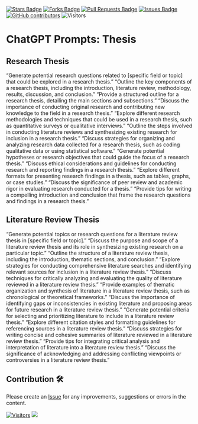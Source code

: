 <a href="https://github.com/drshahizan/Generative-AI-Playground/stargazers"><img src="https://img.shields.io/github/stars/drshahizan/Generative-AI-Playground" alt="Stars Badge"/></a>
<a href="https://github.com/drshahizan/Generative-AI-Playground/network/members"><img src="https://img.shields.io/github/forks/drshahizan/Generative-AI-Playground" alt="Forks Badge"/></a>
<a href="https://github.com/drshahizan/Generative-AI-Playground/pulls"><img src="https://img.shields.io/github/issues-pr/drshahizan/Generative-AI-Playground" alt="Pull Requests Badge"/></a>
<a href="https://github.com/drshahizan/Generative-AI-Playground"><img src="https://img.shields.io/github/issues/drshahizan/Generative-AI-Playground" alt="Issues Badge"/></a>
<a href="https://github.com/drshahizan/Generative-AI-Playground/graphs/contributors"><img alt="GitHub contributors" src="https://img.shields.io/github/contributors/drshahizan/Generative-AI-Playground?color=2b9348"></a>
![Visitors](https://api.visitorbadge.io/api/visitors?path=https%3A%2F%2Fgithub.com%2Fdrshahizan%2Fai-tools&labelColor=%23d9e3f0&countColor=%23697689&style=flat)

# ChatGPT Prompts: Thesis

## Research Thesis
“Generate potential research questions related to [specific field or topic] that could be explored in a research thesis.”
“Outline the key components of a research thesis, including the introduction, literature review, methodology, results, discussion, and conclusion.”
“Provide a structured outline for a research thesis, detailing the main sections and subsections.”
“Discuss the importance of conducting original research and contributing new knowledge to the field in a research thesis.”
“Explore different research methodologies and techniques that could be used in a research thesis, such as quantitative surveys or qualitative interviews.”
“Outline the steps involved in conducting literature reviews and synthesizing existing research for inclusion in a research thesis.”
“Discuss strategies for organizing and analyzing research data collected for a research thesis, such as coding qualitative data or using statistical software.”
“Generate potential hypotheses or research objectives that could guide the focus of a research thesis.”
“Discuss ethical considerations and guidelines for conducting research and reporting findings in a research thesis.”
“Explore different formats for presenting research findings in a thesis, such as tables, graphs, or case studies.”
“Discuss the significance of peer review and academic rigor in evaluating research conducted for a thesis.”
“Provide tips for writing a compelling introduction and conclusion that frame the research questions and findings in a research thesis.”

## Literature Review Thesis
“Generate potential topics or research questions for a literature review thesis in [specific field or topic].”
“Discuss the purpose and scope of a literature review thesis and its role in synthesizing existing research on a particular topic.”
“Outline the structure of a literature review thesis, including the introduction, thematic sections, and conclusion.”
“Explore strategies for conducting comprehensive literature searches and identifying relevant sources for inclusion in a literature review thesis.”
“Discuss techniques for critically analyzing and evaluating the quality of literature reviewed in a literature review thesis.”
“Provide examples of thematic organization and synthesis of literature in a literature review thesis, such as chronological or theoretical frameworks.”
“Discuss the importance of identifying gaps or inconsistencies in existing literature and proposing areas for future research in a literature review thesis.”
“Generate potential criteria for selecting and prioritizing literature to include in a literature review thesis.”
“Explore different citation styles and formatting guidelines for referencing sources in a literature review thesis.”
“Discuss strategies for writing concise and cohesive summaries of literature reviewed in a literature review thesis.”
“Provide tips for integrating critical analysis and interpretation of literature into a literature review thesis.”
“Discuss the significance of acknowledging and addressing conflicting viewpoints or controversies in a literature review thesis.”

## Contribution 🛠️
Please create an [Issue](https://github.com/drshahizan/Generative-AI-Playground/issues) for any improvements, suggestions or errors in the content.

[![Visitors](https://api.visitorbadge.io/api/visitors?path=https%3A%2F%2Fgithub.com%2Fdrshahizan&labelColor=%23697689&countColor=%23555555&style=plastic)](https://visitorbadge.io/status?path=https%3A%2F%2Fgithub.com%2Fdrshahizan)
![](https://hit.yhype.me/github/profile?user_id=81284918)



